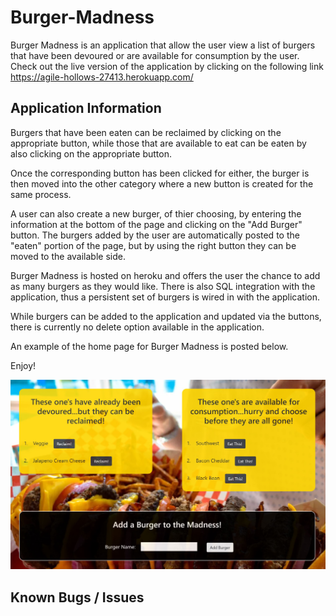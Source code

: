 # Burger-Madness
Burger Madness is an application that allow the user view a list of burgers that have been devoured or are available for consumption by the user. Check out the live version of the application by clicking on the following link https://agile-hollows-27413.herokuapp.com/

## Application Information
Burgers that have been eaten can be reclaimed by clicking on the appropriate button, while those that are available to eat can be eaten by also clicking on the appropriate button. 

Once the corresponding button has been clicked for either, the burger is then moved into the other category where a new button is created for the same process.

A user can also create a new burger, of thier choosing, by entering the information at the bottom of the page and clicking on the "Add Burger" button. The burgers added by the user are automatically posted to the "eaten" portion of the page, but by using the right button they can be moved to the available side.

Burger Madness is hosted on heroku and offers the user the chance to add as many burgers as they would like. There is also SQL integration with the application, thus a persistent set of burgers is wired in with the application.

While burgers can be added to the application and updated via the buttons, there is currently no delete option available in the application.

An example of the home page for Burger Madness is posted below.

Enjoy!

![Burger Madness Home Page](/public/assets/img/BurgerApp.JPG)

## Known Bugs / Issues